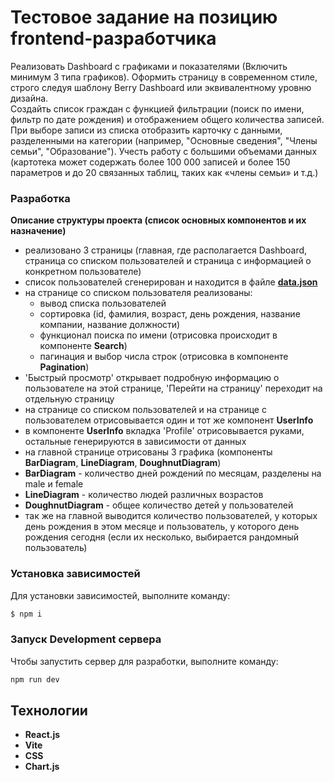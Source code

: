 # Тестовое задание на позицию frontend-разработчика  
Реализовать Dashboard с графиками и показателями (Включить минимум 3 типа графиков). Оформить страницу в современном стиле, строго следуя шаблону Berry Dashboard или эквивалентному уровню дизайна.  
Создайть список граждан с функцией фильтрации (поиск по имени, фильтр по дате рождения) и отображением общего количества записей. При выборе записи из списка отобразить карточку с данными, разделенными на категории (например, "Основные сведения", "Члены семьи", "Образование"). Учесть работу с большими объемами данных (картотека может содержать более 100 000 записей и более 150 параметров и до 20 связанных таблиц, таких как «члены семьи» и т.д.)

###  Разработка
**Описание структуры проекта (список основных компонентов и их назначение)**
- реализовано 3 страницы (главная, где располагается Dashboard, страница со списком пользователей и страница с информацией о конкретном пользователе)
- список пользователей сгенерирован и находится в файле **[data.json]([https://pages.github.com/](https://github.com/ylia-kanoe/testTask/blob/main/src/data.json))**
- на странице со списком пользователя реализованы:
  - вывод списка пользователей 
  - сортировка (id, фамилия, возраст, день рождения, название компании, название должности)
  - функционал поиска по имени (отрисовка происходит в компоненте **Search**)
  - пагинация и выбор числа строк (отрисовка в компоненте **Pagination**)
- 'Быстрый просмотр' открывает подробную информацию о пользователе на этой странице, 'Перейти на страницу' переходит на отдельную страницу
- на странице со списком пользователей и на странице с пользователем отрисовывается один и тот же компонент **UserInfo**
- в компоненте **UserInfo** вкладка 'Profile' отрисовывается руками, остальные генерируются в зависимости от данных
- на главной странице отрисованы 3 графика (компоненты **BarDiagram**, **LineDiagram**, **DoughnutDiagram**)
- **BarDiagram** - количество дней рождений по месяцам, разделены на male и female
- **LineDiagram** - количество людей различных возрастов
- **DoughnutDiagram** - общее количество детей у пользователей 
- так же на главной выводится количество пользователей, у которых день рождения в этом месяце и пользователь, у которого день рождения сегодня (если их несколько, выбирается рандомный пользователь)

### Установка зависимостей
Для установки зависимостей, выполните команду:
```sh
$ npm i
```

### Запуск Development сервера
Чтобы запустить сервер для разработки, выполните команду:
```sh
npm run dev
```

## Технологии
- **React.js**
- **Vite**
- **CSS**
- **Chart.js**
